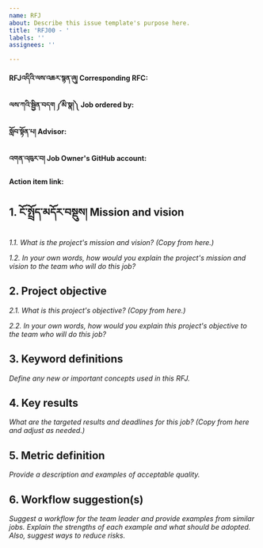 ```yaml
---
name: RFJ
about: Describe this issue template's purpose here.
title: 'RFJ00 - '
labels: ''
assignees: ''

---
```


**RFJའདིའི་ལས་འཆར་སྙན་ཞུ། Corresponding RFC:** 

**ལས་ཀའི་སྦྱིན་བདག ༼མི་སྣ།༽ Job ordered by:** 

**སློབ་སྟོན་པ། Advisor:** 

**འགན་འཁུར་བ། Job Owner's GitHub account:** 

**Action item link:** 

## 1. ངོ་སྤྲོད་མདོར་བསྡུས། Mission and vision
_1.1. What is the project's mission and vision? (Copy from here.)_

_1.2. In your own words, how would you explain the project's mission and vision to the team who will do this job?_

## 2. Project objective
_2.1. What is this project's objective? (Copy from here.)_

_2.2. In your own words, how would you explain this project's objective to the team who will do this job?_

## 3. Keyword definitions
_Define any new or important concepts used in this RFJ._

## 4. Key results
_What are the targeted results and deadlines for this job? (Copy from here and adjust as needed.)_

## 5. Metric definition
_Provide a description and examples of acceptable quality._

## 6. Workflow suggestion(s)
_Suggest a workflow for the team leader and provide examples from similar jobs. Explain the strengths of each example and what should be adopted. Also, suggest ways to reduce risks._
